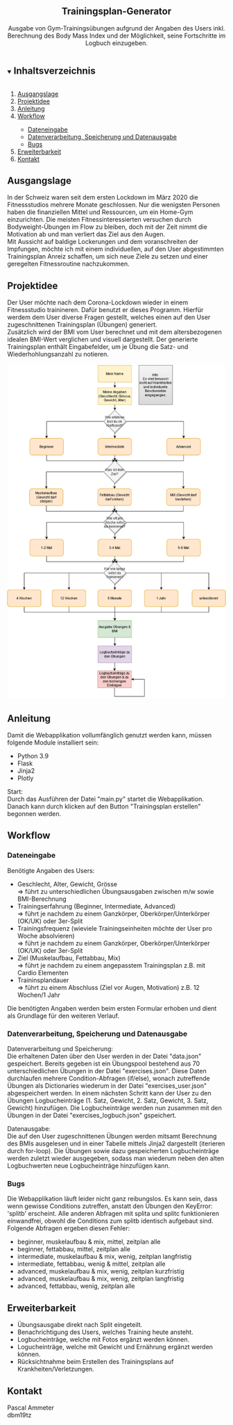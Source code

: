 <!-- Einleitung-->
<h2 align="center">Trainingsplan-Generator</h2>
  <p align="center">
Ausgabe von Gym-Trainingsübungen aufgrund der Angaben des Users inkl. 
Berechnung des Body Mass Index und der Möglichkeit, seine Fortschritte im Logbuch einzugeben. 
</p>

<!-- Inhaltsverzeichnis -->
<details open="open">
  <summary><h2 style="display: inline-block">Inhaltsverzeichnis</h2></summary>
  <ol>
    <li>
      <a href="#ausgangslage">Ausgangslage</a>
    </li>
    <li>
      <a href="#projektidee">Projektidee</a>
    </li>
    <li><a href="#anleitung">Anleitung</a></li>
    <li><a href="#workflow">Workflow</a></li>
          <ul>
        <li><a href="#dateneingabe">Dateneingabe</a></li>
        <li><a href="#datenverarbeitung, speicherung, datenausgabe">Datenverarbeitung, Speicherung und Datenausgabe</a></li>
         <li><a href="#bugs">Bugs</a></li>
      </ul>
    <li><a href="#erweiterbarkeit">Erweiterbarkeit</a></li>
    <li><a href="#kontakt">Kontakt</a></li>
  </ol>
</details>

<!-- Ausgangslage -->
## Ausgangslage
In der Schweiz waren seit dem ersten Lockdown im März 2020 die Fitnessstudios mehrere Monate geschlossen. 
Nur die wenigsten Personen haben die finanziellen Mittel und Ressourcen, um ein Home-Gym einzurichten. 
Die meisten Fitnessinteressierten versuchen durch Bodyweight-Übungen im Flow zu bleiben, doch mit der Zeit 
nimmt die Motivation ab und man verliert das Ziel aus den Augen. <br>Mit Aussicht auf baldige Lockerungen 
und dem voranschreiten der Impfungen, möchte ich mit einem individuellen, auf den User abgestimmten 
Trainingsplan Anreiz schaffen, um sich neue Ziele zu setzen und einer geregelten Fitnessroutine nachzukommen. 

<!-- Projektidee -->
## Projektidee

Der User möchte nach dem Corona-Lockdown wieder in einem Fitnessstudio trainineren. 
Dafür benutzt er dieses Programm. Hierfür werdem dem User diverse Fragen gestellt, 
welches einen auf den User zugeschnittenen Trainingsplan (Übungen) generiert. <br>
Zusätzlich wird der BMI vom User berechnet und mit dem altersbezogenen idealen BMI-Wert verglichen
und visuell dargestellt. Der generierte Trainingsplan enthält Eingabefelder, 
um je Übung die Satz- und Wiederhohlungsanzahl zu notieren.
<br><br>
![Flussdiagramm](./Trainingsplan/static/pictures/flussdiagramm.png)

<!-- Anleitung -->
## Anleitung

Damit die Webapplikation vollumfänglich genutzt werden kann, müssen folgende Module installiert sein:
- Python 3.9
- Flask
- Jinja2
- Plotly

Start: <br>
Durch das Ausführen der Datei "main.py" startet die Webapplikation.
Danach kann durch klicken auf den Button "Trainingsplan erstellen" begonnen werden. 

<!-- Workflow-->
## Workflow
### Dateneingabe

Benötigte Angaben des Users:
- Geschlecht, Alter, Gewicht, Grösse <br>=> führt zu unterschiedlichen Übungsausgaben zwischen m/w sowie BMI-Berechnung
- Trainingserfahrung (Beginner, Intermediate, Advanced) <br>=> führt je nachdem zu einem Ganzkörper, Oberkörper/Unterkörper (OK/UK) oder 3er-Split
- Trainingsfrequenz (wieviele Trainingseinheiten möchte der User pro Woche absolvieren) <br>=> führt je nachdem zu einem Ganzkörper, Oberkörper/Unterkörper (OK/UK) oder 3er-Split
- Ziel (Muskelaufbau, Fettabbau, Mix) <br>=> führt je nachdem zu einem angepasstem Trainingsplan z.B. mit Cardio Elementen
- Traininsplandauer <br>=> führt zu einem Abschluss (Ziel vor Augen, Motivation) z.B. 12 Wochen/1 Jahr

Die benötigten Angaben werden beim ersten Formular erhoben und dient als Grundlage für den weiteren Verlauf. 

### Datenverarbeitung, Speicherung und Datenausgabe

Datenverarbeitung und Speicherung: <br>
Die erhaltenen Daten über den User werden in der Datei "data.json" gespeichert. Bereits gegeben ist ein Übungspool
bestehend aus 70 unterschiedlichen Übungen in der Datei "exercises.json". Diese Daten durchlaufen mehrere 
Condition-Abfragen (if/else), wonach zutreffende Übungen als Dictionaries wiederum in der Datei "exercises_user.json" 
abgespeichert werden. In einem nächsten Schritt kann der User zu den Übungen Logbucheinträge (1. Satz, Gewicht, 2. Satz, Gewicht, 3. Satz, Gewicht) hinzufügen. Die Logbucheinträge werden nun zusammen mit den Übungen in der Datei
"exercises_logbuch.json" gspeichert. 

Datenausgabe: <br>
Die auf den User zugeschnittenen Übungen werden mitsamt Berechnung des BMIs ausgelesen und in einer Tabelle mittels
Jinja2 dargestellt (iterieren durch for-loop). Die Übungen sowie dazu gespeicherten Logbucheinträge werden zuletzt wieder
ausgegeben, sodass man wiederum neben den alten Logbuchwerten neue Logbucheinträge hinzufügen kann. 

### Bugs

Die Webapplikation läuft leider nicht ganz reibungslos. Es kann sein, dass wenn gewisse Conditions zutreffen, anstatt 
den Übungen den KeyError: 'splitb' erscheint. Alle anderen Abfragen mit splita und splitc funktionieren einwandfrei,
obwohl die Conditions zum splitb identisch aufgebaut sind. Folgende Abfragen ergeben diesen Fehler:
- beginner, muskelaufbau & mix, mittel, zeitplan alle
- beginner, fettabbau, mittel, zeitplan alle
- intermediate, muskelaufbau & mix, wenig, zeitplan langfristig
- intermediate, fettabbau, wenig & mittel, zeitplan alle
- advanced, muskelaufbau & mix, wenig, zeitplan kurzfristig
- advanced, muskelaufbau & mix, wenig, zeitplan langfristig
- advanced, fettabbau, wenig, zeitplan alle


  


<!-- Erweiterbarkeit-->
## Erweiterbarkeit
- Übungsausgabe direkt nach Split eingeteilt.
- Benachrichtigung des Users, welches Training heute ansteht.
- Logbucheinträge, welche mit Fotos ergänzt werden können.
- Logucheinträge, welche mit Gewicht und Ernährung ergänzt werden können.
- Rücksichtnahme beim Erstellen des Trainingsplans auf Krankheiten/Verletzungen. 

<!-- Kontakt-->
## Kontakt
Pascal Ammeter <br>
dbm19tz

